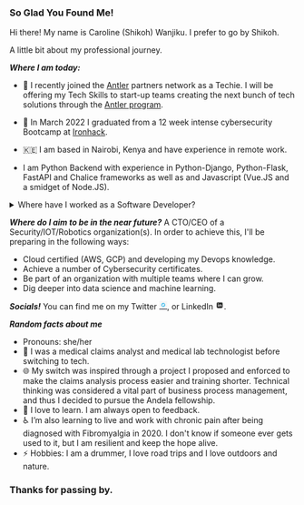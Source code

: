 ### So Glad You Found Me! 

Hi there!
My name is Caroline (Shikoh) Wanjiku. I prefer to go by Shikoh.

A little bit about my professional journey.

***Where I am today:***
- 🔭 I recently joined the [Antler]("https://www.antler.co/") partners network as a Techie. I will be offering my Tech Skills to start-up teams creating the next bunch of tech solutions through the [Antler program]("https://www.antler.co/").

- 🥷 In March 2022 I graduated from a 12 week intense cybersecurity Bootcamp at [Ironhack]("https://www.ironhack.com/en").

- 🇰🇪 I am based in Nairobi, Kenya and have experience in remote work.

- I am Python Backend with experience in Python-Django, Python-Flask, FastAPI and Chalice frameworks as well as and Javascript (Vue.JS and a smidget of Node.JS).



<details><summary>Where have I worked as a Software Developer? </summary>
<p>

1. ![Inensus](/assets/images/Inensus_trans.png)
2. ![Sendwave](/assets/images/wave_trans.png)
3. ![Mobiliti](/assets/images/mobiliti_trans.png)
4. ![Andela](/assets/images/andela_trans.png)

</p>
</details>

***Where do I aim to be in the near future?***
A CTO/CEO of a Security/IOT/Robotics organization(s). In order to achieve this, I'll be preparing in the following ways:
- Cloud certified (AWS, GCP) and developing my Devops knowledge.
- Achieve a number of Cybersecurity certificates.
- Be part of an organization with multiple teams where I can grow.
- Dig deeper into data science and machine learning.

***Socials!***
You can find me on my Twitter [![Twitter][1.2]][1], or LinkedIn [![LinkedIn][3.2]][2].

<!-- Icons -->

[1.2]: /assets/images/twitter_icon.png (twitter icon without padding)
[3.2]: /assets/images/lnkdin.png (LinkedIn icon without padding)


<!-- social media account links -->

[1]: https://twitter.com/black_4300
[2]: https://www.linkedin.com/in/caroline-chege-34a07011b/


***Random facts about me***
- Pronouns: she/her
- 🔭 I was a medical claims analyst and medical lab technologist before switching to tech.
- 🌐 My switch was inspired through a project I proposed and enforced to make the claims analysis process easier and training shorter. Technical thinking was considered a vital part of business process management, and thus I decided to pursue the Andela fellowship.
- 🌱 I love to learn. I am always open to feedback.
- ♿️ I’m also learning to live and work with chronic pain after being diagnosed with Fibromyalgia in 2020. I don't know if someone ever gets used to it, but I am resilient and keep the hope alive.
- ⚡ Hobbies: I am a drummer, I love road trips and I love outdoors and nature.


### Thanks for passing by.
